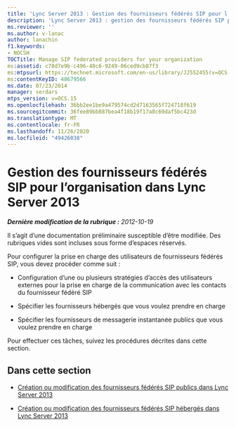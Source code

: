 ```yaml
---
title: 'Lync Server 2013 : Gestion des fournisseurs fédérés SIP pour l’organisation'
description: 'Lync Server 2013 : gestion des fournisseurs fédérés SIP pour votre organisation.'
ms.reviewer: ''
ms.author: v-lanac
author: lanachin
f1.keywords:
- NOCSH
TOCTitle: Manage SIP federated providers for your organization
ms:assetid: c78d7e9b-c496-40c6-9249-06ced9cb87f3
ms:mtpsurl: https://technet.microsoft.com/en-us/library/JJ552455(v=OCS.15)
ms:contentKeyID: 48679566
ms.date: 07/23/2014
manager: serdars
mtps_version: v=OCS.15
ms.openlocfilehash: 36bb2ee1be9a479574cd2d7163565f724718f619
ms.sourcegitcommit: 36fee89bb887bea4f18b19f17a8c69daf5bc423d
ms.translationtype: MT
ms.contentlocale: fr-FR
ms.lasthandoff: 11/26/2020
ms.locfileid: "49426038"
---
```

# <a name="manage-sip-federated-providers-for-your-organization-in-lync-server-2013"></a>Gestion des fournisseurs fédérés SIP pour l’organisation dans Lync Server 2013

<div data-xmlns="http://www.w3.org/1999/xhtml">

<div class="topic" data-xmlns="http://www.w3.org/1999/xhtml" data-msxsl="urn:schemas-microsoft-com:xslt" data-cs="https://msdn.microsoft.com/">

<div data-asp="https://msdn2.microsoft.com/asp">



</div>

<div id="mainSection">

<div id="mainBody">

<span> </span>

_**Dernière modification de la rubrique :** 2012-10-19_

Il s’agit d’une documentation préliminaire susceptible d’être modifiée. Des rubriques vides sont incluses sous forme d’espaces réservés.

Pour configurer la prise en charge des utilisateurs de fournisseurs fédérés SIP, vous devez procéder comme suit :

  - Configuration d’une ou plusieurs stratégies d’accès des utilisateurs externes pour la prise en charge de la communication avec les contacts du fournisseur fédéré SIP

  - Spécifier les fournisseurs hébergés que vous voulez prendre en charge

  - Spécifier les fournisseurs de messagerie instantanée publics que vous voulez prendre en charge

Pour effectuer ces tâches, suivez les procédures décrites dans cette section.

<div>

## <a name="in-this-section"></a>Dans cette section

  - [Création ou modification des fournisseurs fédérés SIP publics dans Lync Server 2013](lync-server-2013-create-or-edit-public-sip-federated-providers.md)

  - [Création ou modification des fournisseurs fédérés SIP hébergés dans Lync Server 2013](lync-server-2013-create-or-edit-hosted-sip-federated-providers.md)

</div>

</div>

<span> </span>

</div>

</div>

</div>

